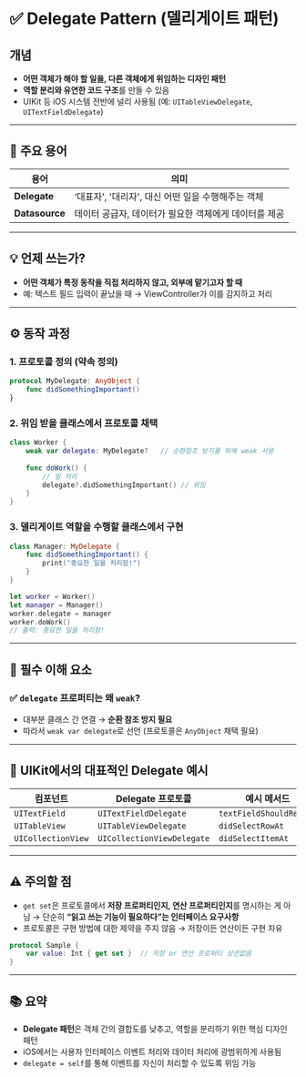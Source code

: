 # ✅ Delegate Pattern (델리게이트 패턴)

## 개념

* **어떤 객체가 해야 할 일을, 다른 객체에게 위임하는 디자인 패턴**
* **역할 분리와 유연한 코드 구조**를 만들 수 있음
* UIKit 등 iOS 시스템 전반에 널리 사용됨 (예: `UITableViewDelegate`, `UITextFieldDelegate`)

---

## 📌 주요 용어

| 용어             | 의미                              |
| -------------- | ------------------------------- |
| **Delegate**   | ‘대표자’, '대리자', 대신 어떤 일을 수행해주는 객체 |
| **Datasource** | 데이터 공급자, 데이터가 필요한 객체에게 데이터를 제공  |

---

## 💡 언제 쓰는가?

* **어떤 객체가 특정 동작을 직접 처리하지 않고, 외부에 맡기고자 할 때**
* 예: 텍스트 필드 입력이 끝났을 때 → ViewController가 이를 감지하고 처리

---

## ⚙️ 동작 과정

### 1. 프로토콜 정의 (약속 정의)

```swift
protocol MyDelegate: AnyObject {
    func didSomethingImportant()
}
```

### 2. 위임 받을 클래스에서 프로토콜 채택

```swift
class Worker {
    weak var delegate: MyDelegate?   // 순환참조 방지를 위해 weak 사용
    
    func doWork() {
        // 일 처리
        delegate?.didSomethingImportant() // 위임
    }
}
```

### 3. 델리게이트 역할을 수행할 클래스에서 구현

```swift
class Manager: MyDelegate {
    func didSomethingImportant() {
        print("중요한 일을 처리함!")
    }
}

let worker = Worker()
let manager = Manager()
worker.delegate = manager
worker.doWork()
// 출력: 중요한 일을 처리함!
```

---

## 🧩 필수 이해 요소

### ✅ `delegate` 프로퍼티는 왜 `weak`?

* 대부분 클래스 간 연결 → **순환 참조 방지 필요**
* 따라서 `weak var delegate`로 선언 (프로토콜은 `AnyObject` 채택 필요)

---

## 📌 UIKit에서의 대표적인 Delegate 예시

| 컴포넌트               | Delegate 프로토콜              | 예시 메서드                  |
| ------------------ | -------------------------- | ----------------------- |
| `UITextField`      | `UITextFieldDelegate`      | `textFieldShouldReturn` |
| `UITableView`      | `UITableViewDelegate`      | `didSelectRowAt`        |
| `UICollectionView` | `UICollectionViewDelegate` | `didSelectItemAt`       |

---

## ⚠️ 주의할 점

* `get set`은 프로토콜에서 **저장 프로퍼티인지, 연산 프로퍼티인지**를 명시하는 게 아님
  → 단순히 **“읽고 쓰는 기능이 필요하다”는 인터페이스 요구사항**
* 프로토콜은 구현 방법에 대한 제약을 주지 않음 → 저장이든 연산이든 구현 자유

```swift
protocol Sample {
    var value: Int { get set }  // 저장 or 연산 프로퍼티 상관없음
}
```

---

## 📚 요약

* **Delegate 패턴**은 객체 간의 결합도를 낮추고, 역할을 분리하기 위한 핵심 디자인 패턴
* iOS에서는 사용자 인터페이스 이벤트 처리와 데이터 처리에 광범위하게 사용됨
* `delegate = self`를 통해 이벤트를 자신이 처리할 수 있도록 위임 가능
